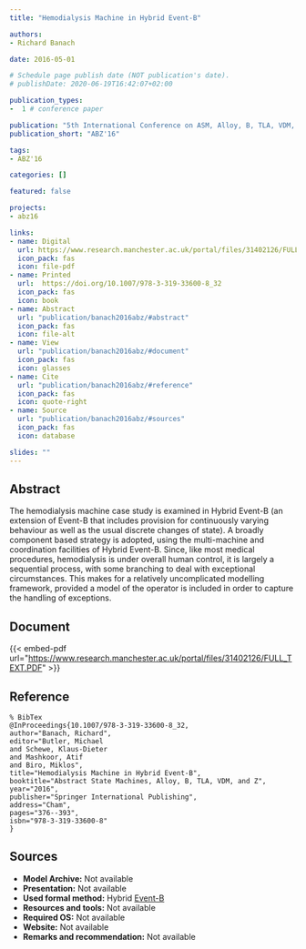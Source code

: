 ```yaml
---
title: "Hemodialysis Machine in Hybrid Event-B"

authors:
- Richard Banach

date: 2016-05-01

# Schedule page publish date (NOT publication's date).
# publishDate: 2020-06-19T16:42:07+02:00

publication_types:
-  1 # conference paper

publication: "5th International Conference on ASM, Alloy, B, TLA, VDM, and Z (ABZ'16)"
publication_short: "ABZ'16"

tags:
- ABZ'16

categories: []

featured: false

projects:
- abz16

links:
- name: Digital
  url: https://www.research.manchester.ac.uk/portal/files/31402126/FULL_TEXT.PDF
  icon_pack: fas
  icon: file-pdf
- name: Printed
  url:  https://doi.org/10.1007/978-3-319-33600-8_32
  icon_pack: fas
  icon: book
- name: Abstract
  url: "publication/banach2016abz/#abstract"
  icon_pack: fas
  icon: file-alt
- name: View
  url: "publication/banach2016abz/#document"
  icon_pack: fas
  icon: glasses
- name: Cite
  url: "publication/banach2016abz/#reference"
  icon_pack: fas
  icon: quote-right
- name: Source
  url: "publication/banach2016abz/#sources"
  icon_pack: fas
  icon: database

slides: ""
---
```


## Abstract

The hemodialysis machine case study is examined in Hybrid Event-B (an extension of Event-B that includes provision for continuously varying behaviour as well as the usual discrete changes of state). A broadly component based strategy is adopted, using the multi-machine and coordination facilities of Hybrid Event-B. Since, like most medical procedures, hemodialysis is under overall human control, it is largely a sequential process, with some branching to deal with exceptional circumstances. This makes for a relatively uncomplicated modelling framework, provided a model of the operator is included in order to capture the handling of exceptions.

## Document

{{< embed-pdf url="https://www.research.manchester.ac.uk/portal/files/31402126/FULL_TEXT.PDF" >}}

## Reference

~~~
% BibTex
@InProceedings{10.1007/978-3-319-33600-8_32,
author="Banach, Richard",
editor="Butler, Michael
and Schewe, Klaus-Dieter
and Mashkoor, Atif
and Biro, Miklos",
title="Hemodialysis Machine in Hybrid Event-B",
booktitle="Abstract State Machines, Alloy, B, TLA, VDM, and Z",
year="2016",
publisher="Springer International Publishing",
address="Cham",
pages="376--393",
isbn="978-3-319-33600-8"
}
~~~

## Sources

- **Model Archive:**
  Not available
- **Presentation:**
  Not available
- **Used formal method:**
  Hybrid [Event-B](/method/event-b)
- **Resources and tools:**
  Not available
- **Required OS:**
  Not available
- **Website:**
  Not available
- **Remarks and recommendation:**
  Not available

